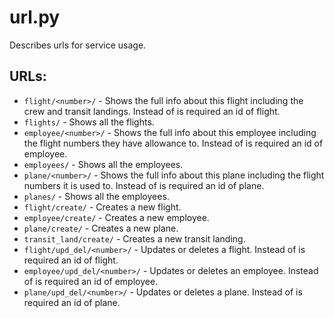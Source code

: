 # url.py
Describes urls for service usage.

## URLs:
* `flight/<number>/` - Shows the full info about this flight including the crew and transit landings. Instead of <number> is required an id of flight.
* `flights/` - Shows all the flights.
* `employee/<number>/` - Shows the full info about this employee including the flight numbers they have allowance to. Instead of <number> is required an id of employee.
* `employees/` - Shows all the employees.
* `plane/<number>/` - Shows the full info about this plane including the flight numbers it is used to. Instead of <number> is required an id of plane.
* `planes/` - Shows all the employees.
* `flight/create/` - Creates a new flight.
* `employee/create/` - Creates a new employee.
* `plane/create/` - Creates a new plane.
* `transit_land/create/` - Creates a new transit landing.
* `flight/upd_del/<number>/` - Updates or deletes a flight. Instead of <number> is required an id of flight.
* `employee/upd_del/<number>/` - Updates or deletes an employee. Instead of <number> is required an id of employee.
* `plane/upd_del/<number>/` - Updates or deletes a plane. Instead of <number> is required an id of plane.
